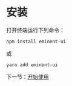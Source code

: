 # 安装

打开终端运行下列命令：

```
npm install eminent-ui
```

或

```
yarn add eminent-ui
```

下一节：[开始使用](#/doc/get-started)
